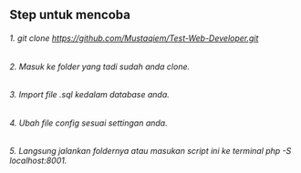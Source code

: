 ## Step untuk mencoba
 ###### 1. git clone https://github.com/Mustaqiem/Test-Web-Developer.git
 ###### 2. Masuk ke folder yang tadi sudah anda clone.
 ###### 3. Import file .sql kedalam database anda.
 ###### 4. Ubah file config sesuai settingan anda.
 ###### 5. Langsung jalankan foldernya atau masukan script ini ke terminal php -S localhost:8001.
